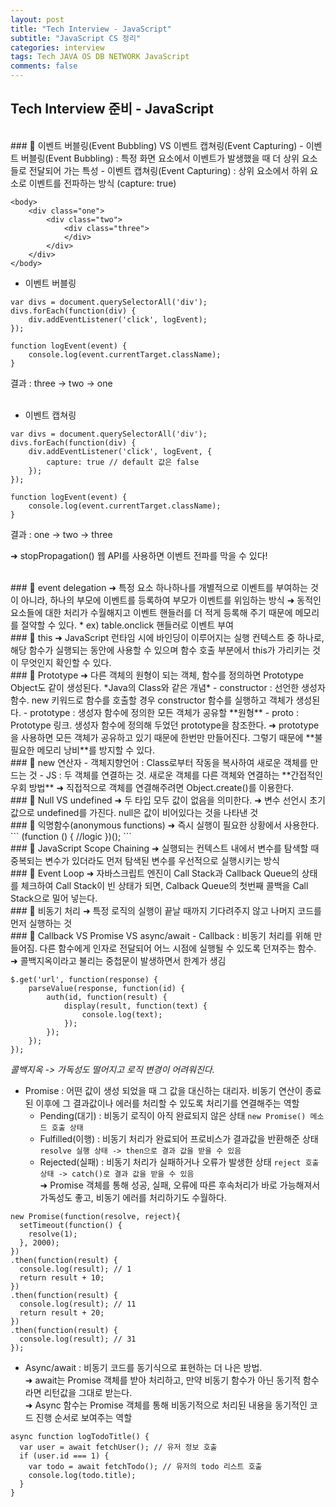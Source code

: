 ```yaml
---  
layout: post  
title: "Tech Interview - JavaScript"  
subtitle: "JavaScript CS 정리"  
categories: interview
tags: Tech JAVA OS DB NETWORK JavaScript
comments: false  
---  
```


## Tech Interview 준비 - JavaScript

<br/>
### &#128204; 이벤트 버블링(Event Bubbling) VS 이벤트 캡쳐링(Event Capturing)
- 이벤트 버블링(Event Bubbling) : 특정 화면 요소에서 이벤트가 발생했을 때 더 상위 요소들로 전달되어 가는 특성  
- 이벤트 캡쳐링(Event Capturing) : 상위 요소에서 하위 요소로 이벤트를 전파하는 방식 (capture:  true)  
<br/>

```
<body>
	<div class="one">
		<div class="two">
			<div class="three">
			</div>
		</div>
	</div>
</body>
```

* 이벤트 버블링  

```
var divs = document.querySelectorAll('div');
divs.forEach(function(div) {
	div.addEventListener('click', logEvent);
});

function logEvent(event) {
	console.log(event.currentTarget.className);
}
```

결과 : three -> two -> one  
<br/>

* 이벤트 캡쳐링  

```
var divs = document.querySelectorAll('div');
divs.forEach(function(div) {
	div.addEventListener('click', logEvent, {
		capture: true // default 값은 false
	});
});

function logEvent(event) {
	console.log(event.currentTarget.className);
}
```

결과 : one -> two -> three  

&#10140; stopPropagation() 웹 API를 사용하면 이벤트 전파를 막을 수 있다!  

<br/>
### &#128204; event delegation
&#10140; 특정 요소 하나하나를 개별적으로 이벤트를 부여하는 것이 아니라, 하나의 부모에 이벤트를 등록하여 부모가 이벤트를 위임하는 방식  
&#10140; 동적인 요소들에 대한 처리가 수월해지고 이벤트 핸들러를 더 적게 등록해 주기 때문에 메모리를 절약할 수 있다.  
* ex) table.onclick 핸들러로 <td> 이벤트 부여  

<br/>
### &#128204; this
&#10140; JavaScript 런타임 시에 바인딩이 이루어지는 실행 컨텍스트 중 하나로, 해당 함수가 실행되는 동안에 사용할 수 있으며 함수 호출 부분에서 this가 가리키는 것이 무엇인지 확인할 수 있다.  

<br/>
### &#128204; Prototype
&#10140; 다른 객체의 원형이 되는 객체, 함수를 정의하면 Prototype Object도 같이 생성된다.  
*Java의 Class와 같은 개념*  
- constructor : 선언한 생성자 함수. new 키워드로 함수를 호출할 경우 constructor 함수를 실행하고 객체가 생성된다.  
- prototype : 생성자 함수에 정의한 모든 객체가 공유할 **원형**  
- proto : Prototype 링크. 생성자 함수에 정의해 두었던 prototype을 참조한다.  
&#10140; prototype을 사용하면 모든 객체가 공유하고 있기 때문에 한번만 만들어진다. 그렇기 때문에 **불필요한 메모리 낭비**를 방지할 수 있다.  

<br/>
### &#128204; new 연산자
- 객체지향언어 : Class로부터 작동을 복사하여 새로운 객체를 만드는 것  
- JS : 두 객체를 연결하는 것. 새로운 객체를 다른 객체와 연결하는 **간접적인 우회 방법**  
&#10140; 직접적으로 객체를 연결해주려면 Object.create()를 이용한다.  

<br/>
### &#128204; Null VS undefined
&#10140; 두 타입 모두 값이 없음을 의미한다.  
&#10140; 변수 선언시 초기값으로 undefined를 가진다. null은 값이 비어있다는 것을 나타낸 것  

<br/>
### &#128204; 익명함수(anonymous functions)
&#10140; 즉시 실행이 필요한 상황에서 사용한다.  
```
(function () {
    //logic
})();
```

<br/>
### &#128204; JavaScript Scope Chaining
&#10140; 실행되는 컨텍스트 내에서 변수를 탐색할 때 중복되는 변수가 있더라도 먼저 탐색된 변수를 우선적으로 실행시키는 방식  

<br/>
### &#128204; Event Loop
&#10140; 자바스크립트 엔진이 Call Stack과 Callback Queue의 상태를 체크하여 Call Stack이 빈 상태가 되면, Calback Queue의 첫번째 콜백을 Call Stack으로 밀어 넣는다.  

<br/>
### &#128204; 비동기 처리
&#10140; 특정 로직의 실행이 끝날 때까지 기다려주지 않고 나머지 코드를 먼저 실행하는 것  


<br/>
### &#128204; Callback VS Promise VS async/await
- Callback : 비동기 처리를 위해 만들어짐. 다른 함수에게 인자로 전달되어 어느 시점에 실행될 수 있도록 던져주는 함수.  
&#10140; 콜백지옥이라고 불리는 중첩문이 발생하면서 한계가 생김  

```
$.get('url', function(response) {
	parseValue(response, function(id) {
		auth(id, function(result) {
			display(result, function(text) {
				console.log(text);
			});
		});
	});
});
```
*콜백지옥 -> 가독성도 떨어지고 로직 변경이 어려워진다.*  

- Promise : 어떤 값이 생성 되었을 때 그 값을 대신하는 대리자. 비동기 연산이 종료된 이후에 그 결과값이나 에러를 처리할 수 있도록 처리기를 연결해주는 역할  
	* Pending(대기) : 비동기 로직이 아직 완료되지 않은 상태 `new Promise() 메소드 호출 상태`  
	* Fulfilled(이행) : 비동기 처리가 완료되어 프로비스가 결과값을 반환해준 상태 `resolve 실행 상태 -> then으로 결과 값을 받을 수 있음`  
	* Rejected(실패) : 비동기 처리가 실패하거나 오류가 발생한 상태 `reject 호출 상태 -> catch()로 결과 값을 받을 수 있음`  
&#10140; Promise 객체를 통해 성공, 실패, 오류에 따른 후속처리가 바로 가능해져서 가독성도 좋고, 비동기 에러를 처리하기도 수월하다.  

```
new Promise(function(resolve, reject){
  setTimeout(function() {
    resolve(1);
  }, 2000);
})
.then(function(result) {
  console.log(result); // 1
  return result + 10;
})
.then(function(result) {
  console.log(result); // 11
  return result + 20;
})
.then(function(result) {
  console.log(result); // 31
});
```

- Async/await : 비동기 코드를 동기식으로 표현하는 더 나은 방법.  
&#10140; await는 Promise 객체를 받아 처리하고, 만약 비동기 함수가 아닌 동기적 함수라면 리턴값을 그대로 받는다.  
&#10140; Async 함수는 Promise 객체를 통해 비동기적으로 처리된 내용을 동기적인 코드 진행 순서로 보여주는 역할  

```
async function logTodoTitle() {
  var user = await fetchUser(); // 유저 정보 호출
  if (user.id === 1) {
    var todo = await fetchTodo(); // 유저의 todo 리스트 호출
    console.log(todo.title);
  }
}
```
